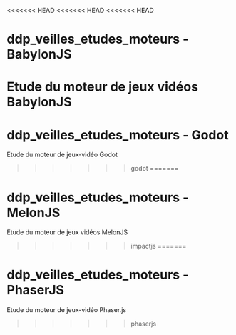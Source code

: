 <<<<<<< HEAD
<<<<<<< HEAD
<<<<<<< HEAD
# ddp_veilles_etudes_moteurs - BabylonJS
Etude du moteur de jeux vidéos BabylonJS
=======
# ddp_veilles_etudes_moteurs - Godot
Etude du moteur de jeux-vidéo Godot
>>>>>>> godot
=======
# ddp_veilles_etudes_moteurs - MelonJS
Etude du moteur de jeux vidéos MelonJS
>>>>>>> impactjs
=======
# ddp_veilles_etudes_moteurs - PhaserJS
Etude du moteur de jeux-vidéo Phaser.js
>>>>>>> phaserjs
